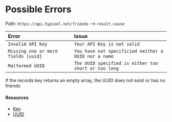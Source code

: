 # Possible Errors
Path: `https://api.hypixel.net/friends` --> `result.cause`


|Error|Issue|
|:-|:-|
|`Invalid API Key`|`Your API Key is not valid`|
|`Missing one or more fields [uuid]`|`You have not specificied neither a UUID nor a name`|
|`Malformed UUID`|`The UUID specified is either too short or too long`|

If the records key returns an empty array, the UUID does not exist or has no friends

#### Resources
- [Key](https://github.com/Mysterium422/HypixelAPIWiki/tree/main/API%20Usage/GetAKey.md)
- [UUID](https://github.com/Mysterium422/HypixelAPIWiki/tree/main/API%20Usage/UUID.md)